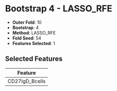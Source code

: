 # Bootstrap 4 - LASSO_RFE

- **Outer Fold**: 10
- **Bootstrap**: 4
- **Method**: LASSO_RFE
- **Fold Seed**: 54
- **Features Selected**: 1

## Selected Features

| Feature |
|---------|
| CD27IgD_Bcells |

